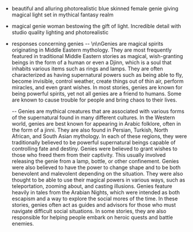 - beautiful and alluring photorealistic blue skinned female genie giving magical light set in mythical fantasy realm
- magical genie woman bestowing the gift of light. Incredible detail with studio quality lighting and photorealistic

- responses concerning genies
  -- \n\nGenies are magical spirits originating in Middle Eastern mythology. They are most frequently featured in traditional Middle Eastern stories as magical, wish-granting beings in the form of a human or even a Djinn, which is a soul that inhabits various items such as rings and lamps. They are often characterized as having supernatural powers such as being able to fly, become invisible, control weather, create things out of thin air, perform miracles, and even grant wishes. In most stories, genies are known for being powerful spirits, yet not all genies are a friend to humans. Some are known to cause trouble for people and bring chaos to their lives.

  -- Genies are mythical creatures that are associated with various forms of the supernatural found in many different cultures. In the Western world, genies are best known for appearing in Arabic folklore, often in the form of a jinni. They are also found in Persian, Turkish, North African, and South Asian mythology. In each of these regions, they were traditionally believed to be powerful supernatural beings capable of controlling fate and destiny. Genies were believed to grant wishes to those who freed them from their captivity. This usually involved releasing the genie from a lamp, bottle, or other confinement. Genies were also believed to have the power to change shape and to be both benevolent and malevolent depending on the situation. They were also thought to be able to use their magical powers in various ways, such as teleportation, zooming about, and casting illusions. Genies feature heavily in tales from the Arabian Nights, which were intended as both escapism and a way to explore the social mores of the time. In these stories, genies often act as guides and advisors for those who must navigate difficult social situations. In some stories, they are also responsible for helping people embark on heroic quests and battle enemies.

